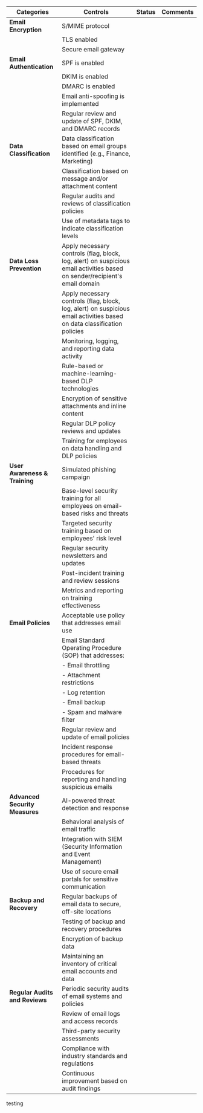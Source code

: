 
| **Categories**                 | **Controls**                                                                                                                                                                 | **Status** | **Comments**                                                                                      |
|--------------------------------|-----------------------------------------------------------------------------------------------------------------------------------------------------------------------------|------------|---------------------------------------------------------------------------------------------------|
| **Email Encryption**           | S/MIME protocol                                                                                                                                                             |            |                                                                                                   |
|                                | TLS enabled                                                                                                                                                                 |            |                                                                                                   |
|                                | Secure email gateway                                                                                                                                                        |            |                                                                                                   |
| **Email Authentication**       | SPF is enabled                                                                                                                                                              |            |                                                                                                   |
|                                | DKIM is enabled                                                                                                                                                             |            |                                                                                                   |
|                                | DMARC is enabled                                                                                                                                                            |            |                                                                                                   |
|                                | Email anti-spoofing is implemented                                                                                                                                           |            |                                                                                                   |
|                                | Regular review and update of SPF, DKIM, and DMARC records                                                                                                                   |            |                                                                                                   |
| **Data Classification**        | Data classification based on email groups identified (e.g., Finance, Marketing)                                                                                            |            |                                                                                                   |
|                                | Classification based on message and/or attachment content                                                                                                                   |            |                                                                                                   |
|                                | Regular audits and reviews of classification policies                                                                                                                       |            |                                                                                                   |
|                                | Use of metadata tags to indicate classification levels                                                                                                                      |            |                                                                                                   |
| **Data Loss Prevention**       | Apply necessary controls (flag, block, log, alert) on suspicious email activities based on sender/recipient's email domain                                                 |            |                                                                                                   |
|                                | Apply necessary controls (flag, block, log, alert) on suspicious email activities based on data classification policies                                                     |            |                                                                                                   |
|                                | Monitoring, logging, and reporting data activity                                                                                                                            |            |                                                                                                   |
|                                | Rule-based or machine-learning-based DLP technologies                                                                                                                       |            |                                                                                                   |
|                                | Encryption of sensitive attachments and inline content                                                                                                                      |            |                                                                                                   |
|                                | Regular DLP policy reviews and updates                                                                                                                                      |            |                                                                                                   |
|                                | Training for employees on data handling and DLP policies                                                                                                                    |            |                                                                                                   |
| **User Awareness & Training**  | Simulated phishing campaign                                                                                                                                                 |            |                                                                                                   |
|                                | Base-level security training for all employees on email-based risks and threats                                                                                             |            |                                                                                                   |
|                                | Targeted security training based on employees' risk level                                                                                                                   |            |                                                                                                   |
|                                | Regular security newsletters and updates                                                                                                                                    |            |                                                                                                   |
|                                | Post-incident training and review sessions                                                                                                                                  |            |                                                                                                   |
|                                | Metrics and reporting on training effectiveness                                                                                                                             |            |                                                                                                   |
| **Email Policies**             | Acceptable use policy that addresses email use                                                                                                                              |            |                                                                                                   |
|                                | Email Standard Operating Procedure (SOP) that addresses:                                                                                                                    |            |                                                                                                   |
|                                | - Email throttling                                                                                                                                                          |            |                                                                                                   |
|                                | - Attachment restrictions                                                                                                                                                   |            |                                                                                                   |
|                                | - Log retention                                                                                                                                                             |            |                                                                                                   |
|                                | - Email backup                                                                                                                                                              |            |                                                                                                   |
|                                | - Spam and malware filter                                                                                                                                                   |            |                                                                                                   |
|                                | Regular review and update of email policies                                                                                                                                 |            |                                                                                                   |
|                                | Incident response procedures for email-based threats                                                                                                                        |            |                                                                                                   |
|                                | Procedures for reporting and handling suspicious emails                                                                                                                     |            |                                                                                                   |
| **Advanced Security Measures** | AI-powered threat detection and response                                                                                                                                   |            |                                                                                                   |
|                                | Behavioral analysis of email traffic                                                                                                                                        |            |                                                                                                   |
|                                | Integration with SIEM (Security Information and Event Management)                                                                                                           |            |                                                                                                   |
|                                | Use of secure email portals for sensitive communication                                                                                                                     |            |                                                                                                   |
| **Backup and Recovery**        | Regular backups of email data to secure, off-site locations                                                                                                                |            |                                                                                                   |
|                                | Testing of backup and recovery procedures                                                                                                                                   |            |                                                                                                   |
|                                | Encryption of backup data                                                                                                                                                   |            |                                                                                                   |
|                                | Maintaining an inventory of critical email accounts and data                                                                                                                |            |                                                                                                   |
| **Regular Audits and Reviews** | Periodic security audits of email systems and policies                                                                                                                      |            |                                                                                                   |
|                                | Review of email logs and access records                                                                                                                                     |            |                                                                                                   |
|                                | Third-party security assessments                                                                                                                                           |            |                                                                                                   |
|                                | Compliance with industry standards and regulations                                                                                                                          |            |                                                                                                   |
|                                | Continuous improvement based on audit findings                                                                                                                              |            |                                                                                                   |






testing
